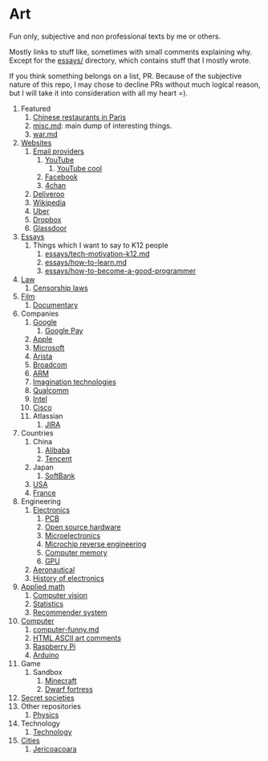 # Art

Fun only, subjective and non professional texts by me or others.

Mostly links to stuff like, sometimes with small comments explaining why. Except for the [essays/](essays/) directory, which contains stuff that I mostly wrote.

If you think something belongs on a list, PR. Because of the subjective nature of this repo, I may chose to decline PRs without much logical reason, but I will take it into consideration with all my heart =). 

1.  Featured
    1.  [Chinese restaurants in Paris](https://github.com/cirosantilli/chinese-restaurants-paris)
    1.  [misc.md](misc.md): main dump of interesting things.
    1.  [war.md](war.md)
1.  [Websites](websites.md)
    1.  [Email providers](email-providers.md)
        1.  [YouTube](youtube.md)
            1.  [YouTube cool](youtube-cool.md)
        1.  [Facebook](facebook.md)
        1.  [4chan](4chan.md)
    1.  [Deliveroo](deliveroo.md)
    1.  [Wikipedia](wikipedia.md)
    1.  [Uber](uber.md)
    1.  [Dropbox](dropbox.md)
    1.  [Glassdoor](glassdoor.md)
1.  [Essays](essays/)
    1.  Things which I want to say to K12 people
        1. [essays/tech-motivation-k12.md](essays/tech-motivation-k12.md)
        1. [essays/how-to-learn.md](essays/how-to-learn.md)
        1. [essays/how-to-become-a-good-programmer](essays/how-to-become-a-good-programmer)
1.  [Law](law.md)
    1. [Censorship laws](censorship-laws.md)
1.  [Film](film.md)
    1.  [Documentary](documentary.md)
1.  Companies
    1.  [Google](google.md)
        1. [Google Pay](google-pay.md)
    1.  [Apple](apple.md)
    1.  [Microsoft](microsoft.md)
    1.  [Arista](arista.md)
    1.  [Broadcom](broadcom.md)
    1.  [ARM](arm.md)
    1.  [Imagination technologies](imagination-technologies.md)
    1.  [Qualcomm](qualcomm.md)
    1.  [Intel](intel.md)
    1.  [Cisco](cisco.md)
    1.  Atlassian
        1. [JIRA](jira.md)
1.  Countries
    1.  China
        1. [Alibaba](alibaba.md)
        1. [Tencent](tencent.md)
    1.  Japan
        1. [SoftBank](softbank.md)
    1. [USA](usa.md)
    1. [France](france.md)
1.  Engineering
    1.  [Electronics](electronics.md)
        1. [PCB](pcb.md)
        1. [Open source hardware](open-source-hardware.md)
        1. [Microelectronics](microelectronics.md)
        1. [Microchip reverse engineering](microchip-reverse-engineering.md)
        1. [Computer memory](computer-memory.md)
        1. [GPU](gpu.md)
    1.  [Aeronautical](aeronautical.md)
    1.  [History of electronics](history-electronics.md)
1.  [Applied math](applied-math.md)
    1. [Computer vision](computer-vision.md)
    1. [Statistics](statistics.md)
    1. [Recommender system](recommender-system.md)
1.  [Computer](computer/)
    1. [computer-funny.md](computer-funny.md)
    1. [HTML ASCII art comments](html-ascii-art-comments.md)
    1. [Raspberry Pi](raspberry-pi.md)
    1. [Arduino](arduino.md)
1.  Game
    1.  Sandbox
        1. [Minecraft](minecraft.md)
        1. [Dwarf fortress](dwarf-fortress.md)
1.  [Secret societies](secret-societies.md)
1.  Other repositories
    1. [Physics](https://github.com/cirosantilli/physics)
1.  Technology
    1. [Technology](technology.md)
1.  [Cities](cities.md)
    1. [Jericoacoara](jericoacoara.md)
